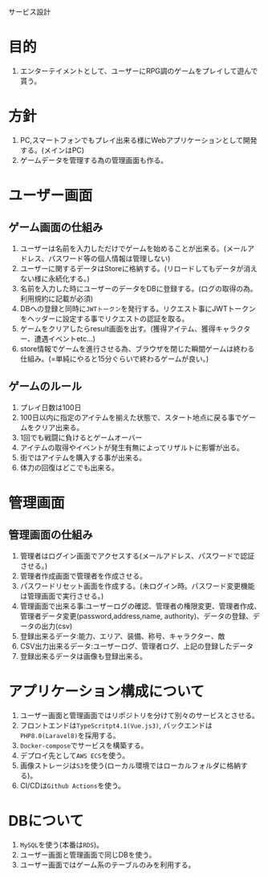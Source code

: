 サービス設計

# 目的
1. エンターテイメントとして、ユーザーにRPG調のゲームをプレイして遊んで貰う。

# 方針
1. PC,スマートフォンでもプレイ出来る様にWebアプリケーションとして開発する。(メインはPC)
2. ゲームデータを管理する為の管理画面も作る。

# ユーザー画面
## ゲーム画面の仕組み
1. ユーザーは名前を入力しただけでゲームを始めることが出来る。(メールアドレス、パスワード等の個人情報は管理しない)
2. ユーザーに関するデータはStoreに格納する。(リロードしてもデータが消えない様に永続化する。)
3. 名前を入力した時にユーザーのデータをDBに登録する。(ログの取得の為。利用規約に記載が必須)
4. DBへの登録と同時に`JWTトークン`を発行する。リクエスト事にJWTトークンをヘッダーに設定する事でリクエストの認証を取る。
5. ゲームをクリアしたらresult画面を出す。(獲得アイテム、獲得キャラクター、遭遇イベントetc...)
6. store情報でゲームを進行させる為、ブラウザを閉じた瞬間ゲームは終わる仕組み。(=単純にやると15分ぐらいで終わるゲームが良い。)


## ゲームのルール
1. プレイ日数は100日
2. 100日以内に指定のアイテムを揃えた状態で、スタート地点に戻る事でゲームをクリア出来る。
3. 1回でも戦闘に負けるとゲームオーバー
4. アイテムの取得やイベントが発生有無によってリザルトに影響が出る。
5. 街ではアイテムを購入する事が出来る。
6. 体力の回復はどこでも出来る。


# 管理画面
## 管理画面の仕組み
1. 管理者はログイン画面でアクセスする(メールアドレス、パスワードで認証させる。)
2. 管理者作成画面で管理者を作成させる。
3. パスワードリセット画面を作成する。(未ログイン時。パスワード変更機能は管理画面で実行させる。)
4. 管理画面で出来る事:ユーザーログの確認、管理者の権限変更、管理者作成、管理者データ変更(password,address,name, authority)、データの登録、データの出力(csv)
5. 登録出来るデータ:能力、エリア、装備、称号、キャラクター、敵
6. CSV出力出来るデータ:ユーザーログ、管理者ログ、上記の登録したデータ
7. 登録出来るデータは画像も登録出来る。


# アプリケーション構成について
1. ユーザー画面と管理画面ではリポジトリを分けて別々のサービスとさせる。
2. フロントエンドは`TypeScritpt4.1(Vue.js3)`, バックエンドは`PHP8.0(Laravel8)`を採用する。
3. `Docker-compose`でサービスを構築する。
4. デプロイ先として`AWS ECS`を使う。
5. 画像ストレージは`S3`を使う(ローカル環境ではローカルフォルダに格納する)。
6. CI/CDは`Github Actions`を使う。

# DBについて
1. `MySQL`を使う(本番は`RDS`)。
2. ユーザー画面と管理画面で同じDBを使う。
3. ユーザー画面ではゲーム系のテーブルのみを利用する。


